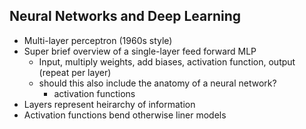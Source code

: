 ## Neural Networks and Deep Learning

- Multi-layer perceptron (1960s style)
- Super brief overview of a single-layer feed forward MLP
	- Input, multiply weights, add biases, activation function, output (repeat per layer)
	- should this also include the anatomy of a neural network?
		- activation functions
- Layers represent heirarchy of information
- Activation functions bend otherwise liner models
